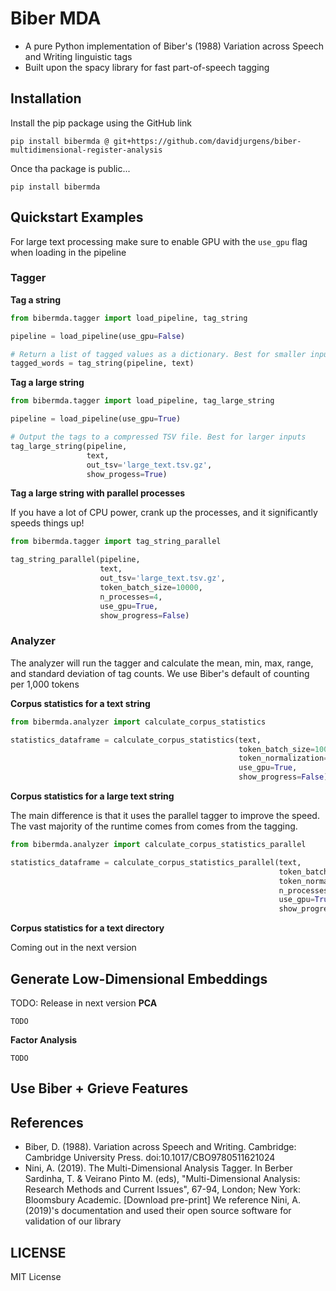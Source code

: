 # Biber MDA

- A pure Python implementation of Biber\'s (1988) Variation across Speech and Writing linguistic tags
- Built upon the spacy library for fast part-of-speech tagging

## Installation

Install the pip package using the GitHub link

```pip install bibermda @ git+https://github.com/davidjurgens/biber-multidimensional-register-analysis```

Once tha package is public...

```pip install bibermda```

## Quickstart Examples

For large text processing make sure to enable GPU with the `use_gpu` flag when loading in the pipeline

### Tagger

**Tag a string**
```python
from bibermda.tagger import load_pipeline, tag_string

pipeline = load_pipeline(use_gpu=False)

# Return a list of tagged values as a dictionary. Best for smaller inputs  
tagged_words = tag_string(pipeline, text)
```

**Tag a large string**
```python
from bibermda.tagger import load_pipeline, tag_large_string

pipeline = load_pipeline(use_gpu=True)

# Output the tags to a compressed TSV file. Best for larger inputs
tag_large_string(pipeline, 
                 text, 
                 out_tsv='large_text.tsv.gz', 
                 show_progess=True)
```

**Tag a large string with parallel processes**

If you have a lot of CPU power, crank up the processes, and it significantly speeds things up!
```python
from bibermda.tagger import tag_string_parallel

tag_string_parallel(pipeline, 
                    text, 
                    out_tsv='large_text.tsv.gz', 
                    token_batch_size=10000, 
                    n_processes=4, 
                    use_gpu=True, 
                    show_progress=False)
```


###  Analyzer

The analyzer will run the tagger and calculate the mean, min, max, range, and standard deviation of tag counts. We use
Biber's default of counting per 1,000 tokens

**Corpus statistics for a text string**
```python
from bibermda.analyzer import calculate_corpus_statistics

statistics_dataframe = calculate_corpus_statistics(text, 
                                                   token_batch_size=10000, 
                                                   token_normalization=1000, 
                                                   use_gpu=True,
                                                   show_progress=False)
```

**Corpus statistics for a large text string**

The main difference is that it uses the parallel tagger to improve the speed. The vast majority of the runtime comes from 
comes from the tagging. 
```python
from bibermda.analyzer import calculate_corpus_statistics_parallel

statistics_dataframe = calculate_corpus_statistics_parallel(text, 
                                                            token_batch_size, 
                                                            token_normalization=1000, 
                                                            n_processes=4, 
                                                            use_gpu=True, 
                                                            show_progress=False)
```

**Corpus statistics for a text directory**

Coming out in the next version

## Generate Low-Dimensional Embeddings

TODO: Release in next version
**PCA**

``` TODO ```

**Factor Analysis**

``` TODO ```

## Use Biber + Grieve Features


## References
- Biber, D. (1988). Variation across Speech and Writing. Cambridge: Cambridge University Press. doi:10.1017/CBO9780511621024
- Nini, A. (2019). The Multi-Dimensional Analysis Tagger. In Berber Sardinha, T. & Veirano Pinto M. (eds), "Multi-Dimensional Analysis: Research Methods and Current Issues", 67-94, London; New York: Bloomsbury Academic. [Download pre-print]
We reference Nini, A. (2019)'s documentation and used their open source software for validation of our library

## LICENSE
MIT License